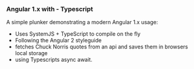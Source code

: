### Angular 1.x with - Typescript

A simple plunker demonstrating a modern Angular 1.x usage:
- Uses SystemJS + TypeScript to compile on the fly
- Following the Angular 2 styleguide
- fetches Chuck Norris quotes from an api and saves them in browsers local storage
- using Typescripts async await. 
